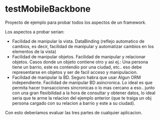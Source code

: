 testMobileBackbone
==================

Proyecto de ejemplo para probar todos los aspectos de un framework.

Los aspectos a probar serian:

 - Facilidad de manipular la vista. DataBinding (reflejo automatico de cambios, es decir, facilidad de manipular y automatizar cambios en los elementos de la vista)
 - Facilidad de manipular objetos. Facilidad de manipular y relacionar objetos. Casos donde un objeto contiene otro y asi ej.: Una persona tiene un barrio, este es contendio por una ciudad, etc.. eso debe representarse en objetos y ser de facil acceso y manipulacion.
 - Facilidad de manipular la BD. Seguro habra que usar Algun ORM independiente. Facilidad de manipular BD asincronica. Lo ideal es que permita hacer transacciones sincronicas o lo mas cercano a eso.. junto con una gran flexibilidad a la hora de consultar y obtener datos, lo ideal seria que te arme la relacion del ejemplo anterior (que te traiga un obj persona cargado con su relacion a barrio y este a su ciudad).
 
Con esto deberiamos evaluar las tres partes de cualquier aplicacion.
